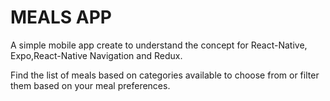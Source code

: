 # MEALS APP

A simple mobile app create to understand the concept for React-Native, Expo,React-Native Navigation and Redux.

Find the list of meals based on categories available to choose from or filter them based on your meal preferences.